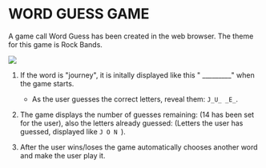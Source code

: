 # WORD GUESS GAME #

A game call Word Guess has been created in the web browser.  The theme for this game is Rock Bands.

![](assets.images/WordGuess1.png)


1. If the word is "journey", it is initally displayed like this " _________" when the game starts.

   * As the user guesses the correct letters, reveal them: `J_U_ _E_`.

2. The game displays the number of guesses remaining: (14 has been set for the user), also the letters already 
   guessed: (Letters the user has guessed, displayed like `J O N `).

3. After the user wins/loses the game automatically chooses another word and make the user play it.

